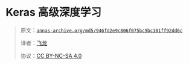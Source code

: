 # Keras 高级深度学习

> 原文：[`annas-archive.org/md5/946fd2e9c806f075bc9bc101ff92dd6c`](https://annas-archive.org/md5/946fd2e9c806f075bc9bc101ff92dd6c)
> 
> 译者：[飞龙](https://github.com/wizardforcel)
> 
> 协议：[CC BY-NC-SA 4.0](http://creativecommons.org/licenses/by-nc-sa/4.0/)